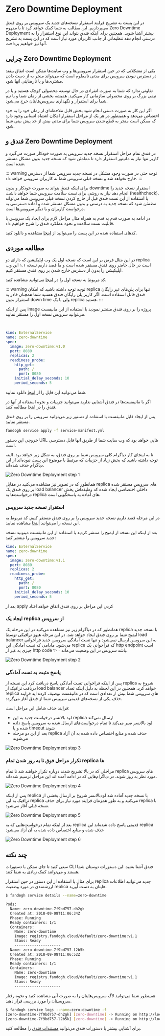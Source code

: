 # Zero Downtime Deployment

در این پست به تشریح فرایند استقرار نسخه‌های جدید یک سرویس بر روی فندق می‌پردازیم. این مطالب به شما کمک خواهد کرد تا با مفهوم Zero Downtime Deployment بیشتر آشنا شوید. همچنین برای اینکه فندق بتواند این نوع استقرار را به درستی انجام  دهد تنظیماتی از جانب کاربران مورد نیاز است که در این پست به تشریح آنها نیز خواهیم پرداخت.

##  چرایی Zero Downtime Deployment

یکی از مشکلاتی که در حین استقرار سرویس‌ها و وب‌ سایت‌ها ممکن است اتفاق بیفتد در دسترس نبودن سرویس برای مدتی نامعلوم است که می‌تواند منجر به از دست دادن مشتری‌ها و یا نارضایتی آنها شود.

تفاوتی ندارد که شما به صورت انفرادی در حال توسعه محصولی کوچک هستید و یا در تیمی بزرگ بر روی محصولی سازمانی کار می‌کنید. همیشه بخشی از زمان شما و یا تیم شما برای استقرار و نگهداری سرویس‌هایتان خرج می‌شود.
 
اگر این کار به صورت دستی انجام شود بخش قابل ملاحظه‌ای از زمان خود را به خود اختصاص می‌دهد و همینطور در هر یک از مراحل استقرار امکان اشتباه انسانی وجود دارد که ممکن است منجر به قطع شدن سرویس شما برای مدتی بیش از حد پیش بینی شما شود. 


## فندق و Zero Downtime Deployment

در فندق تمام مراحل استقرار نسخه جدید سرویس به صورت خودکار صورت می‌گیرد و کاربر تنها نیاز به مانیتور استقرار دارد تا  مطمئن شود  که نسخه جدید بدون مشکل مستقر شده است.

::: warning توجه
 حتی در صورت وجود مشکل در نسخه جدید سرویس شما از دسترس خارج نخواهد شد و نسخه قبلی سرویس شما به کاربران سرویس خواهد داد. 
:::

برای اینکه فندق بتواند به صورت خودکار و بدون downtime استقرار نسخه جدید را انجام دهد نیاز به روشی برای تست سلامت سرویس شما خواهد داشت (healthcheck). با استفاده از این تست فندق قبل از خارج کردن نسخه قبلی سرویس شما می‌تواند مطمئن شود که نسخه جدید به درستی و بدون مشکل مستقر شده و آماده دسترسی به درخواست کاربران و یا دیگر سرویس‌ها است. 

در ادامه به صورت قدم به قدم به همراه مثال مراحل لازم برای ایجاد یک سرویس با قابلیت تست سلامت و نحوه عملکرد فندق را شرح خواهیم داد.


کدهای استفاده شده در این پست را می‌توانید از
[‌اینجا](
https://github.com/fandoghpaas/fandogh-examples/tree/master/zero-downtime
)
مشاهده و دانلود کنید.


## مطالعه موردی

در این مثال فرض بر این است که نسخه اول یک وب اپلیکیشن که دارای دو replica است در حال حاضر روی فندق مستقر شده است و ما قصد داریم نسخه ۱.۱ این وب اپلیکیشن را بدون از دسترس خارج شدن بر روی فندق مستقر کنیم. 

کد مربوط به نسخه اول را در 
[اینجا](
https://github.com/fandoghpaas/fandogh-examples/tree/master/zero-downtime/v1
)
می‌توانید مشاهده کنید.



::: warning توجه
توجه داشته باشید که امکان replica تنها برای پلن‌های غیر رایگان فندق قابل استفاده است. اگر کاربر پلن رایگان فندق هستید ‌شما همچنان قادر به استقرار بدون down time ولی با یک replica هستید.
:::


پس از اینکه image پروژه را بر روی فندق منتشر نمودید با استفاده از این مانیفست می‌توانید سرویس نسخه اول را مستقر نمایید.

‍
```yaml
kind: ExternalService
name: zero-downtime
spec:
  image: zero-downtime:v1.0
  port: 8080
  replicas: 2
  readiness_probe:
    http_get:
      path: /
      port: 8080
    initial_delay_seconds: 10
    period_seconds: 5

```


شما می‌توانید این فایل را از 
[اینجا](
https://github.com/fandoghpaas/fandogh-examples/blob/master/zero-downtime/service-manifest.yml
)
دانلود نمایید.



اگر با مانیفست‌ها در فندق آشنایی ندارید می‌توانید جزییات و نحوه استفاده از آنها در فندق را در
[اینجا](
https://docs.fandogh.cloud/docs/service-manifest.html
)
مطالعه کنید.

پس از ایجاد فایل مانیفست با استفاده از دستور زیر می‌توانید سرویس را بر روی فندق مستقر نمایید.

```bash
fandogh service apply -f service-manifest.yml
```

خروجی این دستور URL  هایی خواهد بود که وب سایت شما از طریق آنها قابل دسترسی است.

تا به اینجای کار دیاگرام کلی سرویس شما بر روی فندق، به شکل زیر خواهد بود. البته توجه داشته باشید که بخش زیاد از جزییات که مرتبط با موضوع این پست نبوده‌اند از این دیاگرام حذف شده‌اند. 


![Zero Downtime Deployment step 1](/articles/zero-downtime1.png "Zero Downtime Deployment step 1")  

همانطور که در تصویر نیز مشاهده می‌کنید در مقابل replica های سرویس مستقر شده بر روی فندق یک load balancer داخلی اختصاصی ایجاد شده که وظیفه‌اش پخش درخواست‌ها به replica های آماده به پاسخگویی است. 


### استقرار نسخه جدید سرویس

در این مرحله قصد داریم نسخه جدید سرویس را بر روی فندق مستقر کنیم. کد مربوط به این نسخه را می‌توانید
[اینحا](
https://github.com/fandoghpaas/fandogh-examples/tree/master/zero-downtime/v1.1
)
مشاهده نمایید.



بعد از اینکه این نسخه از ایمیج را منتشر کردید با استفاده از این مانیفست میتونید نسخه جدید سرویس را منتشر کنید:

```yaml
kind: ExternalService
name: zero-downtime
spec:
  image: zero-downtime:v1.1
  port: 8080
  replicas: 2
  readiness_probe:
    http_get:
      path: /
      port: 8080
    initial_delay_seconds: 10
    period_seconds: 5
```

بعد از apply کردن این مراحل بر روی فندق اتفاق خواهد افتاد

### ایجاد یک replica از سرویس

همانطور که در دیاگرام زیر نیز مشاهده می‌کنید در این مرحله یک replica با نسخه جدید ایمیج شما بر روی فندق ایجاد خواهد شد. در این مرحله هنوز ترافیکی توسط load balancer به این سرویس ارسال نمی‌شود و تنها تست آمادگی سرویس جدید فراخوانی می‌شود. مادامی که تست آمادگی این replica که فراخوانی یک http endpoint است چیزی به غیر از http code ۲۰۰ باشد سرویس در این وضعیت می‌ماند.

![Zero Downtime Deployment step 2](/articles/zero-downtime2.png "Zero Downtime Deployment step 2")


### پاسخ مثبت به تست آمادگی

پس از اینکه فراخوانی تست آمادگی پاسخ دریافت کرد این نسخه از replica شروع به دریافت ترافیک از load balancer خواهد کرد. همچنین در این لحظه به دلیل اینکه تعداد replica های سرویس شما بیش از تعدادی است که در مانیفست توصیف کرده اید فرایند حذف یکی از نسخه‌های قدیمی سرویس شما از فندق آغاز می‌گردد. 

فرایند حذف شامل این مراحل است:

* لود بالانسر درخواست جدید به این replica ارسال نمی‌کند
* لود بالانسر صبر می‌کند تا تمام درخواست‌های ارسال شده به سرویس پاسخ داده شده و یا timeout شوند
* بعد از این دو مرحله replica حذف شده و منابع اختصاص داده شده به آن آزاد می‌شوند

![Zero Downtime Deployment step 3](/articles/zero-downtime3.png "Zero Downtime Deployment step 3")


### تکرار مراحل فوق تا به روز شدن تمام replica ها

مراحلی که در بالا تشریح شدند دوباره تکرار خواهند شد تا تمام replica های سرویس مورد نظر به روز شوند. 
در دیاگرام‌هایی که در ادامه آمده اند این مراحل ترسیم شده‌اند.


![Zero Downtime Deployment step 4](/articles/zero-downtime4.png "Zero Downtime Deployment step 4")

پس از اینکه replica با نسخه جدید آماده شد لودبالانسر شروع بر ارسال بخشی از ترافیک به این replica می‌کنید و به طور همزمان فرایند مورد نیاز برای حذف replica با نسخه قبلی آغاز می‌شود.

![Zero Downtime Deployment step 5](/articles/zero-downtime5.png "Zero Downtime Deployment step 5")

بعد از اینکه تمام درخواست‌هایی که به replica قدیمی پاسخ داده شده‌اند این replica حذف شده و منابع اختصاص داده شده به آن آزاد می‌شود

![Zero Downtime Deployment step 6](/articles/zero-downtime6.png "Zero Downtime Deployment step 6")


## چند نکته

سعی کنید تا جای ممکن با دستورات CLI فندق آشنا بشید. این دستورات دوستان شما هستند و می‌توانند کمک زیادی به شما کنند.

برای مثال با استفاده از این دستور در حین استقرار replica جدید می‌توانید اطلاعات ارزشمندی در مورد وضعیت replica هایتان به دست آورید. 
```bash
$ fandogh service details --name=zero-downtime

Pods:
  Name: zero-downtime-7f9bd757-dh2gk
  Created at: 2018-09-08T11:06:34Z
  Phase: Running
  Ready containers: 1/1
  Containers:
    Name: zero-downtime
    Image: registry.fandogh.cloud/default/zero-downtime:v1.1
    Staus: Ready
    ---------------------
  Name: zero-downtime-7f9bd757-l2b5k
  Created at: 2018-09-08T11:06:52Z
  Phase: Running
  Ready containers: 1/1
  Containers:
    Name: zero-downtime
    Image: registry.fandogh.cloud/default/zero-downtime:v1.1
    Staus: Ready
    ---------------------
```         

همینطور شما می‌توانید لاگ سرویس‌هایتان را به صورت آنی مشاهده کنید و نحوه رفتار سرویستان را مورد بررسی قرار دهید.

```bash
$ fandogh service logs --name=zero-downtime -f 
[zero-downtime-7f9bd757-dh2gk] [zero-downtime] -> Running on http://localhost:8080
[zero-downtime-7f9bd757-l2b5k] [zero-downtime] -> Running on http://localhost:8080

```
برای آشنایی بیشتر با دستورات فندق می‌توانید
 [مستندات فندق](
https://docs.fandogh.cloud/docs/getting-started.html
 )
را مطالعه کنید.
